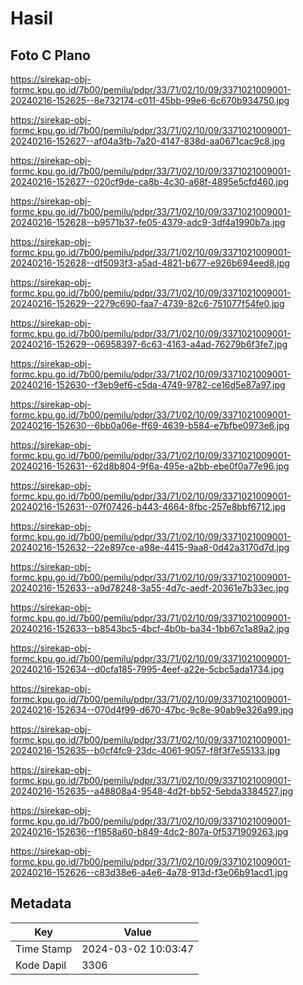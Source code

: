 # Hasil

## Foto C Plano

https://sirekap-obj-formc.kpu.go.id/7b00/pemilu/pdpr/33/71/02/10/09/3371021009001-20240216-152625--8e732174-c011-45bb-99e6-6c670b934750.jpg

https://sirekap-obj-formc.kpu.go.id/7b00/pemilu/pdpr/33/71/02/10/09/3371021009001-20240216-152627--af04a3fb-7a20-4147-838d-aa0671cac9c8.jpg

https://sirekap-obj-formc.kpu.go.id/7b00/pemilu/pdpr/33/71/02/10/09/3371021009001-20240216-152627--020cf9de-ca8b-4c30-a68f-4895e5cfd460.jpg

https://sirekap-obj-formc.kpu.go.id/7b00/pemilu/pdpr/33/71/02/10/09/3371021009001-20240216-152628--b9571b37-fe05-4379-adc9-3df4a1990b7a.jpg

https://sirekap-obj-formc.kpu.go.id/7b00/pemilu/pdpr/33/71/02/10/09/3371021009001-20240216-152628--df5093f3-a5ad-4821-b677-e926b694eed8.jpg

https://sirekap-obj-formc.kpu.go.id/7b00/pemilu/pdpr/33/71/02/10/09/3371021009001-20240216-152629--2279c690-faa7-4739-82c6-751077f54fe0.jpg

https://sirekap-obj-formc.kpu.go.id/7b00/pemilu/pdpr/33/71/02/10/09/3371021009001-20240216-152629--06958397-6c63-4163-a4ad-76279b6f3fe7.jpg

https://sirekap-obj-formc.kpu.go.id/7b00/pemilu/pdpr/33/71/02/10/09/3371021009001-20240216-152630--f3eb9ef6-c5da-4749-9782-ce16d5e87a97.jpg

https://sirekap-obj-formc.kpu.go.id/7b00/pemilu/pdpr/33/71/02/10/09/3371021009001-20240216-152630--6bb0a06e-ff69-4639-b584-e7bfbe0973e6.jpg

https://sirekap-obj-formc.kpu.go.id/7b00/pemilu/pdpr/33/71/02/10/09/3371021009001-20240216-152631--62d8b804-9f6a-495e-a2bb-ebe0f0a77e96.jpg

https://sirekap-obj-formc.kpu.go.id/7b00/pemilu/pdpr/33/71/02/10/09/3371021009001-20240216-152631--07f07426-b443-4664-8fbc-257e8bbf6712.jpg

https://sirekap-obj-formc.kpu.go.id/7b00/pemilu/pdpr/33/71/02/10/09/3371021009001-20240216-152632--22e897ce-a98e-4415-9aa8-0d42a3170d7d.jpg

https://sirekap-obj-formc.kpu.go.id/7b00/pemilu/pdpr/33/71/02/10/09/3371021009001-20240216-152633--a9d78248-3a55-4d7c-aedf-20361e7b33ec.jpg

https://sirekap-obj-formc.kpu.go.id/7b00/pemilu/pdpr/33/71/02/10/09/3371021009001-20240216-152633--b8543bc5-4bcf-4b0b-ba34-1bb67c1a89a2.jpg

https://sirekap-obj-formc.kpu.go.id/7b00/pemilu/pdpr/33/71/02/10/09/3371021009001-20240216-152634--d0cfa185-7995-4eef-a22e-5cbc5ada1734.jpg

https://sirekap-obj-formc.kpu.go.id/7b00/pemilu/pdpr/33/71/02/10/09/3371021009001-20240216-152634--070d4f99-d670-47bc-9c8e-90ab9e326a99.jpg

https://sirekap-obj-formc.kpu.go.id/7b00/pemilu/pdpr/33/71/02/10/09/3371021009001-20240216-152635--b0cf4fc9-23dc-4061-9057-f8f3f7e55133.jpg

https://sirekap-obj-formc.kpu.go.id/7b00/pemilu/pdpr/33/71/02/10/09/3371021009001-20240216-152635--a48808a4-9548-4d2f-bb52-5ebda3384527.jpg

https://sirekap-obj-formc.kpu.go.id/7b00/pemilu/pdpr/33/71/02/10/09/3371021009001-20240216-152636--f1858a60-b849-4dc2-807a-0f5371909263.jpg

https://sirekap-obj-formc.kpu.go.id/7b00/pemilu/pdpr/33/71/02/10/09/3371021009001-20240216-152626--c83d38e6-a4e6-4a78-913d-f3e06b91acd1.jpg


## Metadata

| Key        | Value               |
| ---------- | ------------------- |
| Time Stamp | 2024-03-02 10:03:47 |
| Kode Dapil | 3306                |



